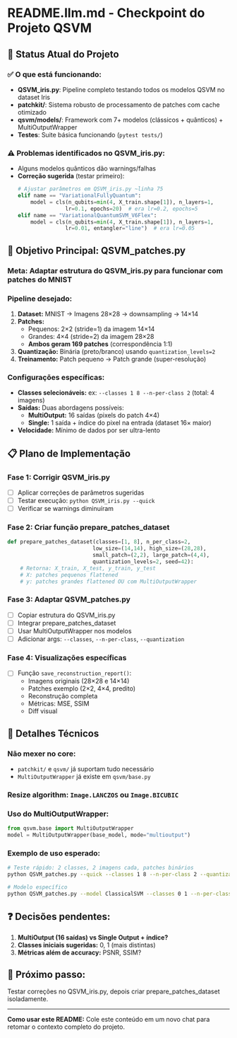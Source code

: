 # README.llm.md - Checkpoint do Projeto QSVM

## 📁 **Status Atual do Projeto**

### ✅ **O que está funcionando:**
- **QSVM_iris.py**: Pipeline completo testando todos os modelos QSVM no dataset Iris
- **patchkit/**: Sistema robusto de processamento de patches com cache otimizado
- **qsvm/models/**: Framework com 7+ modelos (clássicos + quânticos) + MultiOutputWrapper
- **Testes**: Suite básica funcionando (`pytest tests/`)

### ⚠️ **Problemas identificados no QSVM_iris.py:**
- Alguns modelos quânticos dão warnings/falhas
- **Correção sugerida** (testar primeiro):
  ```python
  # Ajustar parâmetros em QSVM_iris.py ~linha 75
  elif name == "VariationalFullyQuantum":
      model = cls(n_qubits=min(4, X_train.shape[1]), n_layers=1, 
                 lr=0.1, epochs=20)  # era lr=0.2, epochs=5
  elif name == "VariationalQuantumSVM_V6Flex":
      model = cls(n_qubits=min(4, X_train.shape[1]), n_layers=1, 
                 lr=0.01, entangler="line")  # era lr=0.05
  ```

## 🎯 **Objetivo Principal: QSVM_patches.py**

### **Meta:** Adaptar estrutura do QSVM_iris.py para funcionar com patches do MNIST

### **Pipeline desejado:**
1. **Dataset:** MNIST → Imagens 28×28 → downsampling → 14×14
2. **Patches:** 
   - Pequenos: 2×2 (stride=1) da imagem 14×14 
   - Grandes: 4×4 (stride=2) da imagem 28×28
   - **Ambos geram 169 patches** (correspondência 1:1)
3. **Quantização:** Binária (preto/branco) usando `quantization_levels=2`
4. **Treinamento:** Patch pequeno → Patch grande (super-resolução)

### **Configurações específicas:**
- **Classes selecionáveis:** ex: `--classes 1 8 --n-per-class 2` (total: 4 imagens)
- **Saídas:** Duas abordagens possíveis:
  - **MultiOutput:** 16 saídas (pixels do patch 4×4)  
  - **Single:** 1 saída + índice do pixel na entrada (dataset 16× maior)
- **Velocidade:** Mínimo de dados por ser ultra-lento

## 📋 **Plano de Implementação**

### **Fase 1: Corrigir QSVM_iris.py**
- [ ] Aplicar correções de parâmetros sugeridas
- [ ] Testar execução: `python QSVM_iris.py --quick`
- [ ] Verificar se warnings diminuíram

### **Fase 2: Criar função prepare_patches_dataset**
```python
def prepare_patches_dataset(classes=[1, 8], n_per_class=2, 
                           low_size=(14,14), high_size=(28,28),
                           small_patch=(2,2), large_patch=(4,4),
                           quantization_levels=2, seed=42):
    # Retorna: X_train, X_test, y_train, y_test
    # X: patches pequenos flattened
    # y: patches grandes flattened OU com MultiOutputWrapper
```

### **Fase 3: Adaptar QSVM_patches.py**
- [ ] Copiar estrutura do QSVM_iris.py
- [ ] Integrar prepare_patches_dataset
- [ ] Usar MultiOutputWrapper nos modelos
- [ ] Adicionar args: `--classes`, `--n-per-class`, `--quantization`

### **Fase 4: Visualizações específicas**
- [ ] Função `save_reconstruction_report()`:
  - Imagens originais (28×28 e 14×14)
  - Patches exemplo (2×2, 4×4, predito)  
  - Reconstrução completa
  - Métricas: MSE, SSIM
  - Diff visual

## 🔧 **Detalhes Técnicos**

### **Não mexer no core:**
- `patchkit/` e `qsvm/` já suportam tudo necessário
- `MultiOutputWrapper` já existe em `qsvm/base.py`

### **Resize algorithm:** `Image.LANCZOS` ou `Image.BICUBIC`

### **Uso do MultiOutputWrapper:**
```python
from qsvm.base import MultiOutputWrapper
model = MultiOutputWrapper(base_model, mode="multioutput")
```

### **Exemplo de uso esperado:**
```bash
# Teste rápido: 2 classes, 2 imagens cada, patches binários
python QSVM_patches.py --quick --classes 1 8 --n-per-class 2 --quantization 2

# Modelo específico
python QSVM_patches.py --model ClassicalSVM --classes 0 1 --n-per-class 3
```

## ❓ **Decisões pendentes:**
1. **MultiOutput (16 saídas) vs Single Output + índice?**
2. **Classes iniciais sugeridas:** 0, 1 (mais distintas)
3. **Métricas além de accuracy:** PSNR, SSIM?

## 🚀 **Próximo passo:**
Testar correções no QSVM_iris.py, depois criar prepare_patches_dataset isoladamente.

---
**Como usar este README:** Cole este conteúdo em um novo chat para retomar o contexto completo do projeto.